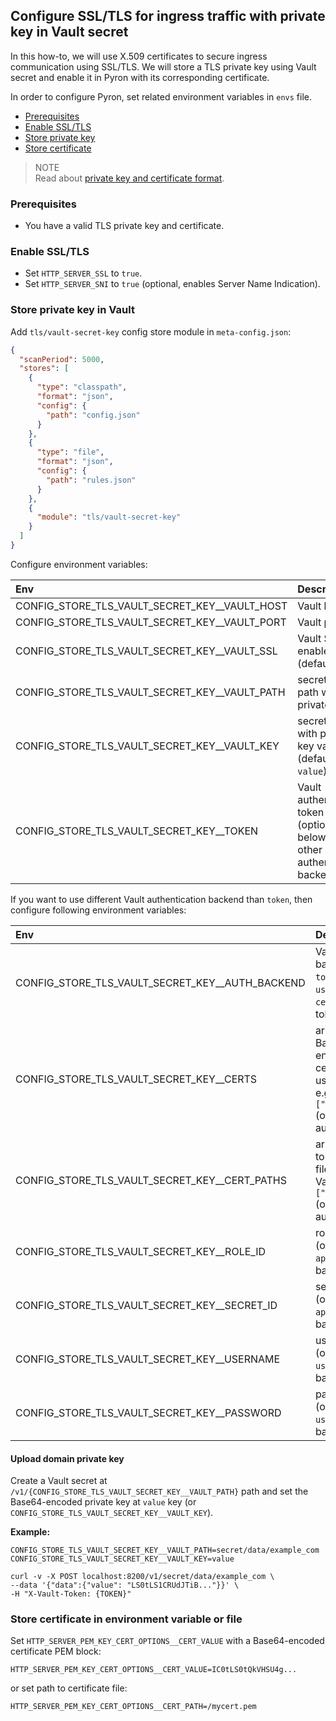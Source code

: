 ## Configure SSL/TLS for ingress traffic with private key in Vault secret

In this how-to, we will use X.509 certificates to secure ingress communication using SSL/TLS.
We will store a TLS private key using Vault secret and enable it in Pyron with its corresponding certificate.

In order to configure Pyron, set related environment variables in `envs` file.

* [Prerequisites](#pre)
* [Enable SSL/TLS](#enable)
* [Store private key](#key-vault)
* [Store certificate](#cert-env)

> NOTE<br/>
> Read about [private key and certificate format](keycert-format.md).

<a id="pre"></a>
### Prerequisites

* You have a valid TLS private key and certificate.

<a id="enable"></a>
### Enable SSL/TLS

* Set `HTTP_SERVER_SSL` to `true`.
* Set `HTTP_SERVER_SNI` to `true` (optional, enables Server Name Indication).

<a id="key-vault"></a>
### Store private key in Vault

Add `tls/vault-secret-key` config store module in `meta-config.json`:

```json
{
  "scanPeriod": 5000,
  "stores": [
    {
      "type": "classpath",
      "format": "json",
      "config": {
        "path": "config.json"
      }
    },
    {
      "type": "file",
      "format": "json",
      "config": {
        "path": "rules.json"
      }
    },
    {
      "module": "tls/vault-secret-key"
    }
  ]
}
```

Configure environment variables:

| Env                                              | Description                                                                                       |
|:-------------------------------------------------|:--------------------------------------------------------------------------------------------------|
| CONFIG_STORE_TLS_VAULT_SECRET_KEY__VAULT_HOST    | Vault host                                                                                        |
| CONFIG_STORE_TLS_VAULT_SECRET_KEY__VAULT_PORT    | Vault port                                                                                        |
| CONFIG_STORE_TLS_VAULT_SECRET_KEY__VAULT_SSL     | Vault SSL enabled flag (default false)                                                            |
| CONFIG_STORE_TLS_VAULT_SECRET_KEY__VAULT_PATH    | secrets Vault path with private key                                                               |
| CONFIG_STORE_TLS_VAULT_SECRET_KEY__VAULT_KEY     | secret key with private key value (default `value`)                                               |
| CONFIG_STORE_TLS_VAULT_SECRET_KEY__TOKEN         | Vault authentication token (optional, see below for other authentication backends)                |

If you want to use different Vault authentication backend than `token`, then configure following environment variables:

| Env                                              | Description                                                                                                |
|:-------------------------------------------------|:-----------------------------------------------------------------------------------------------------------|
| CONFIG_STORE_TLS_VAULT_SECRET_KEY__AUTH_BACKEND  | Vault auth backend: `token`, `approle`, `userpass` or `cert` (default token)                               |
| CONFIG_STORE_TLS_VAULT_SECRET_KEY__CERTS         | array of Base64-encoded TLS certificates used by Vault, e.g. `["IC0t..."]` (optional, `cert` auth backend) |
| CONFIG_STORE_TLS_VAULT_SECRET_KEY__CERT_PATHS    | array of paths to certificate files used by Vault, e.g. `["mycert.pem"]` (optional, `cert` auth backend)   |
| CONFIG_STORE_TLS_VAULT_SECRET_KEY__ROLE_ID       | role id  (optional, `approle` auth backend)                                                                |
| CONFIG_STORE_TLS_VAULT_SECRET_KEY__SECRET_ID     | secret id  (optional, `approle` auth backend)                                                              |
| CONFIG_STORE_TLS_VAULT_SECRET_KEY__USERNAME      | username  (optional, `userpass` auth backend)                                                              |
| CONFIG_STORE_TLS_VAULT_SECRET_KEY__PASSWORD      | password  (optional, `userpass` auth backend)                                                              |

#### Upload domain private key

Create a Vault secret at `/v1/{CONFIG_STORE_TLS_VAULT_SECRET_KEY__VAULT_PATH}` path and set the Base64-encoded private key at `value` key (or `CONFIG_STORE_TLS_VAULT_SECRET_KEY__VAULT_KEY`).

__Example:__

```
CONFIG_STORE_TLS_VAULT_SECRET_KEY__VAULT_PATH=secret/data/example_com
CONFIG_STORE_TLS_VAULT_SECRET_KEY__VAULT_KEY=value
```

```
curl -v -X POST localhost:8200/v1/secret/data/example_com \
--data '{"data":{"value": "LS0tLS1CRUdJTiB..."}}' \
-H "X-Vault-Token: {TOKEN}"
```

<a id="cert-env"></a>
### Store certificate in environment variable or file

Set `HTTP_SERVER_PEM_KEY_CERT_OPTIONS__CERT_VALUE` with a Base64-encoded certificate PEM block:

```
HTTP_SERVER_PEM_KEY_CERT_OPTIONS__CERT_VALUE=IC0tLS0tQkVHSU4g...
```

or set path to certificate file:

```
HTTP_SERVER_PEM_KEY_CERT_OPTIONS__CERT_PATH=/mycert.pem
```